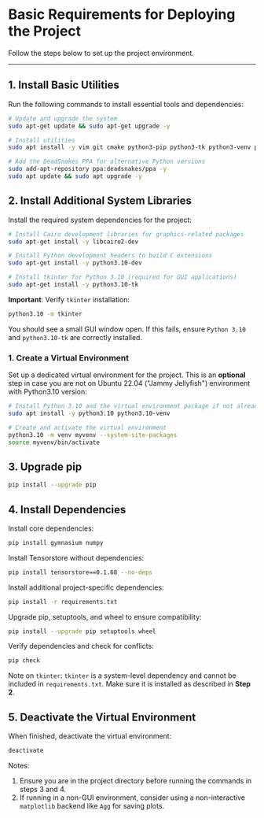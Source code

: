 # Basic Requirements for Deploying the Project

Follow the steps below to set up the project environment.

---

## 1. Install Basic Utilities

Run the following commands to install essential tools and dependencies:

```bash
# Update and upgrade the system
sudo apt-get update && sudo apt-get upgrade -y

# Install utilities
sudo apt install -y vim git cmake python3-pip python3-tk python3-venv pipx

# Add the DeadSnakes PPA for alternative Python versions
sudo add-apt-repository ppa:deadsnakes/ppa -y
sudo apt update && sudo apt upgrade -y
```

## 2. Install Additional System Libraries

Install the required system dependencies for the project:

```bash
# Install Cairo development libraries for graphics-related packages
sudo apt-get install -y libcairo2-dev

# Install Python development headers to build C extensions
sudo apt-get install -y python3.10-dev

# Install tkinter for Python 3.10 (required for GUI applications)
sudo apt-get install -y python3.10-tk
```

**Important**: Verify `tkinter` installation:

```bash
python3.10 -m tkinter
```
You should see a small GUI window open. If this fails, ensure `Python 3.10` and `python3.10-tk` are correctly installed.


### 1. Create a Virtual Environment

Set up a dedicated virtual environment for the project. This is an **optional** step in case you are not on Ubuntu 22.04 ("Jammy Jellyfish") environment with Python3.10 version:

```bash
# Install Python 3.10 and the virtual environment package if not already installed
sudo apt install -y python3.10 python3.10-venv

# Create and activate the virtual environment
python3.10 -m venv myvenv --system-site-packages
source myvenv/bin/activate
```

## 3. Upgrade pip
```bash
pip install --upgrade pip
```

## 4. Install Dependencies

Install core dependencies:

```bash
pip install gymnasium numpy
```

Install Tensorstore without dependencies:

```bash
pip install tensorstore==0.1.68 --no-deps
```

Install additional project-specific dependencies:

```bash
pip install -r requirements.txt
```

Upgrade pip, setuptools, and wheel to ensure compatibility:

```bash
pip install --upgrade pip setuptools wheel
```

Verify dependencies and check for conflicts:

```bash
pip check
```
Note on `tkinter`: 
`tkinter` is a system-level dependency and cannot be included in `requirements.txt`. Make sure it is installed as described in **Step 2**.

## 5. Deactivate the Virtual Environment

When finished, deactivate the virtual environment:

```bash
deactivate
```

Notes: 
1. Ensure you are in the project directory before running the commands in steps 3 and 4.
2. If running in a non-GUI environment, consider using a non-interactive `matplotlib` backend like `Agg` for saving plots.
